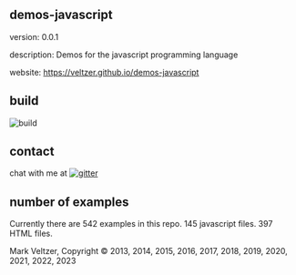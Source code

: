 ## demos-javascript

version: 0.0.1

description: Demos for the javascript programming language

website: https://veltzer.github.io/demos-javascript

## build

![build](https://github.com/veltzer/demos-javascript/workflows/build/badge.svg)


## contact

chat with me at [![gitter](https://badges.gitter.im/Join%20Chat.svg)](https://gitter.im/veltzer/mark.veltzer)

## number of examples 

Currently there are 542 examples in this repo.
145 javascript files.
397 HTML files.

Mark Veltzer, Copyright © 2013, 2014, 2015, 2016, 2017, 2018, 2019, 2020, 2021, 2022, 2023
